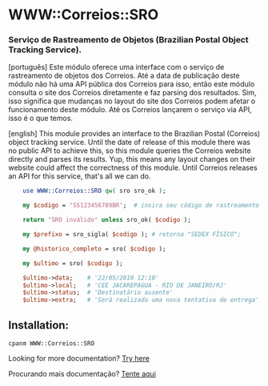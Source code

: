 WWW::Correios::SRO
==================

### Serviço de Rastreamento de Objetos (Brazilian Postal Object Tracking Service).

[português] Este módulo oferece uma interface com o serviço de rastreamento de objetos dos Correios. Até a data de publicação deste módulo não há uma API pública dos Correios para isso, então este módulo consulta o site dos Correios diretamente e faz parsing dos resultados. Sim, isso significa que mudanças no layout do site dos Correios podem afetar o funcionamento deste módulo. Até os Correios lançarem o serviço via API, isso é o que temos.

[english] This module provides an interface to the Brazilian Postal (Correios) object tracking service. Until the date of release of this module there was no public API to achieve this, so this module queries the Correios website directly and parses its results. Yup, this means any layout changes on their website could affect the correctness of this module. Until Correios releases an API for this service, that's all we can do.

```perl
    use WWW::Correios::SRO qw( sro sro_ok );

    my $codigo = 'SS123456789BR';  # insira seu código de rastreamento aqui

    return 'SRO inválido' unless sro_ok( $codigo );

    my $prefixo = sro_sigla( $codigo ); # retorna "SEDEX FÍSICO";

    my @historico_completo = sro( $codigo );

    my $ultimo = sro( $codigo );

    $ultimo->data;    # '22/05/2010 12:10'
    $ultimo->local;   # 'CEE JACAREPAGUA - RIO DE JANEIRO/RJ'
    $ultimo->status;  # 'Destinatário ausente'
    $ultimo->extra;   # 'Será realizada uma nova tentativa de entrega'
```

Installation:
-------------

    cpanm WWW::Correios::SRO


Looking for more documentation? [Try here](https://metacpan.org/pod/WWW::Correios::SRO)

Procurando mais documentação? [Tente aqui](https://metacpan.org/pod/WWW::Correios::SRO)


